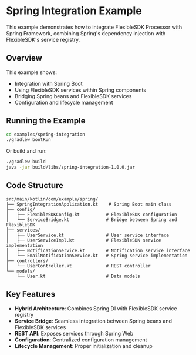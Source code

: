 # Spring Integration Example

This example demonstrates how to integrate FlexibleSDK Processor with Spring Framework, combining Spring's dependency injection with FlexibleSDK's service registry.

## Overview

This example shows:
- Integration with Spring Boot
- Using FlexibleSDK services within Spring components
- Bridging Spring beans and FlexibleSDK services
- Configuration and lifecycle management

## Running the Example

```bash
cd examples/spring-integration
./gradlew bootRun
```

Or build and run:
```bash
./gradlew build
java -jar build/libs/spring-integration-1.0.0.jar
```

## Code Structure

```
src/main/kotlin/com/example/spring/
├── SpringIntegrationApplication.kt    # Spring Boot main class
├── config/
│   ├── FlexibleSDKConfig.kt          # FlexibleSDK configuration
│   └── ServiceBridge.kt              # Bridge between Spring and FlexibleSDK
├── services/
│   ├── UserService.kt                # User service interface
│   ├── UserServiceImpl.kt            # FlexibleSDK service implementation
│   ├── NotificationService.kt        # Notification service interface
│   └── EmailNotificationService.kt   # Spring service implementation
├── controllers/
│   └── UserController.kt             # REST controller
└── models/
    └── User.kt                       # Data models
```

## Key Features

- **Hybrid Architecture**: Combines Spring DI with FlexibleSDK service registry
- **Service Bridge**: Seamless integration between Spring beans and FlexibleSDK services
- **REST API**: Exposes services through Spring Web
- **Configuration**: Centralized configuration management
- **Lifecycle Management**: Proper initialization and cleanup